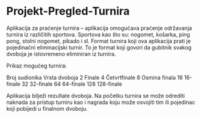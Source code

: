 # Projekt-Pregled-Turnira

Aplikacija za praćenje turnira – aplikacija omogućava praćenje održavanja turnira iz različitih sportova.
Sportova kao što su: nogomet, košarka, ping pong, stolni nogomet, pikado i sl.
Format turnira koji ova aplikacija prati je pojedinačni eliminacijski turnir. To je format koji govori da gubitnik svakog dvoboja je istovremeno eliminiran iz turnira.

Prikaz mogućeg turnira:

Broj sudionika	Vrsta dvoboja
      2	            Finale
      4	          Četvrtfinale
      8	          Osmina finala
      16	          16-finale
      32	          32-finale
      64	          64-finale
      128	          128-finale

Aplikacija bilježi rezultate dvoboja. Na početku turnira se može odrediti naknada za pristup turniru kao i nagrada koju može osvojiti tim ili pojedinac koji pobijedi u finalnom dvoboju.
